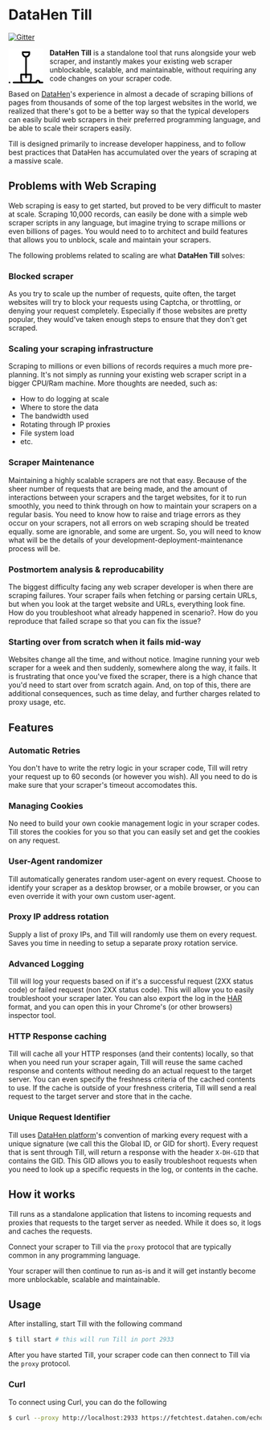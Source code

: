 # DataHen Till
[![Gitter](https://img.shields.io/gitter/room/DataHenHQ/till?logo=gitter&style=for-the-badge)](https://gitter.im/DataHenHQ/till)

<img align="left" width="70" height="70" style="padding:0 12px 0 0;" src="img/icons8-spade.svg"> **DataHen Till** is a standalone tool that runs alongside your web scraper, and instantly makes your existing web scraper unblockable, scalable, and maintainable, without requiring any code changes on your scraper code. 

Based on [DataHen](https://www.datahen.com)'s experience in almost a decade of scraping billions of pages from thousands of some of the top largest websites in the world, we realized that there's got to be a better way so that the typical developers can easily build web scrapers in their preferred programming language, and be able to scale their scrapers easily.

Till is designed primarily to increase developer happiness, and to follow best practices that DataHen has accumulated over the years of scraping at a massive scale.

## Problems with Web Scraping


Web scraping is easy to get started, but proved to be very difficult to master at scale. Scraping 10,000 records, can easily be done with a simple web scraper scripts in any language, but imagine trying to scrape millions or even billions of pages. You would need to to architect and build features that allows you to unblock, scale and maintain your scrapers. 


The following problems related to scaling are what **DataHen Till** solves:

### Blocked scraper
As you try to scale up the number of requests, quite often, the target websites will try to block your requests using Captcha, or throttling, or denying your request completely.
Especially if those websites are pretty popular, they would've taken enough steps to ensure that they don't get scraped.

### Scaling your scraping infrastructure
Scraping to millions or even billions of records requires a much more pre-planning. It's not simply as running your existing web scraper script in a bigger CPU/Ram machine. 
More thoughts are needed, such as: 

- How to do logging at scale
- Where to store the data
- The bandwidth used 
- Rotating through IP proxies
- File system load
- etc.

### Scraper Maintenance
Maintaining a highly scalable scrapers are not that easy. Because of the sheer number of requests that are being made, and the amount of interactions between your scrapers and the target websites, for it to run smoothly, you need to think through on how to maintain your scrapers on a regular basis. You need to know how to raise and triage errors as they occur on your scrapers, not all errors on web scraping should be treated equally. some are ignorable, and some are urgent. So, you will need to know what will be the details of your development-deployment-maintenance process will be.

### Postmortem analysis & reproducability
The biggest difficulty facing any web scraper developer is when there are scraping failures. Your scraper fails when fetching or parsing certain URLs, but when you look at the target website and URLs, everything look fine. How do you troubleshoot what already happened in scenario?. How do you reproduce that failed scrape so that you can fix the issue?

### Starting over from scratch when it fails mid-way
Websites change all the time, and without notice. Imagine running your web scraper for a week and then suddenly, somewhere along the way, it fails. It is frustrating that once you've fixed the scraper, there is a high chance that you'd need to start over from scratch again. And, on top of this, there are additional consequences, such as time delay, and further charges related to proxy usage, etc. 
## Features
### Automatic Retries
You don't have to write the retry logic in your scraper code, Till will retry your request up to 60 seconds (or however you wish). All you need to do is make sure that your scraper's timeout accomodates this.
### Managing Cookies
No need to build your own cookie management logic in your scraper codes. Till stores the cookies for you so that you can easily set and get the cookies on any request.

### User-Agent randomizer 
Till automatically generates random user-agent on every request. Choose to identify your scraper as a desktop browser, or a mobile browser, or you can even override it with your own custom user-agent.

### Proxy IP address rotation
Supply a list of proxy IPs, and Till will randomly use them on every request. Saves you time in needing to setup a separate proxy rotation service.

### Advanced Logging
Till will log your requests based on if it's a successful request (2XX status code) or failed request (non 2XX status code). This will allow you to easily troubleshoot your scraper later. You can also export the log in the [HAR](https://en.wikipedia.org/wiki/HAR_(file_format)) format, and you can open this in your Chrome's (or other browsers) inspector tool.

### HTTP Response caching
Till will cache all your HTTP responses (and their contents) locally, so that when you need run your scraper again, Till will reuse the same cached response and contents without needing do an actual request to the target server. You can even specify the freshness criteria of the cached contents to use. If the cache is outside of your freshness criteria, Till will send a real request to the target server and store that in the cache. 

### Unique Request Identifier 
Till uses [DataHen platform](https://www.datahen.com/platform)'s convention of marking every request with a unique signature (we call this the Global ID, or GID for short). Every request that is sent through Till, will return a response with the header `X-DH-GID` that contains the GID. This GID allows you to easily troubleshoot requests when you need to look up a specific requests in the log, or contents in the cache.


## How it works

Till runs as a standalone application that listens to incoming requests and proxies that requests to the target server as needed. While it does so, it logs and caches the requests.

Connect your scraper to Till via the `proxy` protocol that are typically common in any programming language.

Your scraper will then continue to run as-is and it will get instantly become more unblockable, scalable and maintainable.


## Usage

After installing, start Till with the following command
```bash
$ till start # this will run Till in port 2933
```

After you have started Till, your scraper code can then connect to Till via the `proxy` protocol.
### Curl

To connect using Curl, you can do the following

```bash
$ curl --proxy http://localhost:2933 https://fetchtest.datahen.com/echo/request
```
